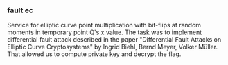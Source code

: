 ### fault ec

Service for elliptic curve point multiplication with bit-flips at random moments in temporary point Q's x value. The task was to implement differential fault attack described in the paper "Differential Fault Attacks on Elliptic Curve Cryptosystems" by Ingrid Biehl, Bernd Meyer, Volker Müller. That allowed us to compute private key and decrypt the flag.